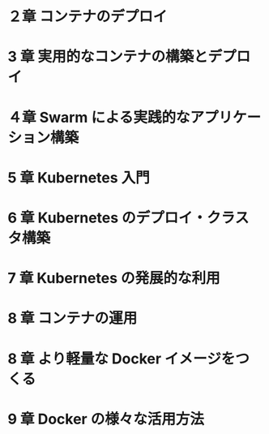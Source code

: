 # ２章 コンテナのデプロイ

# 3 章 実用的なコンテナの構築とデプロイ

# ４章 Swarm による実践的なアプリケーション構築

# 5 章 Kubernetes 入門

# 6 章 Kubernetes のデプロイ・クラスタ構築

# 7 章 Kubernetes の発展的な利用

# 8 章 コンテナの運用

# 8 章 より軽量な Docker イメージをつくる

# 9 章 Docker の様々な活用方法
